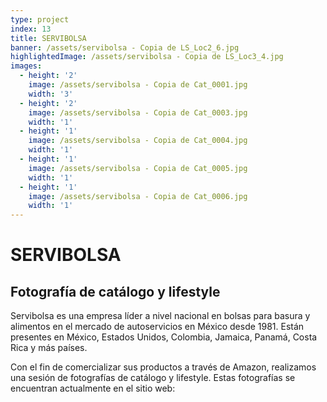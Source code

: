 ```yaml
---
type: project
index: 13
title: SERVIBOLSA
banner: /assets/servibolsa - Copia de LS_Loc2_6.jpg
highlightedImage: /assets/servibolsa - Copia de LS_Loc3_4.jpg
images:
  - height: '2'
    image: /assets/servibolsa - Copia de Cat_0001.jpg
    width: '3'
  - height: '2'
    image: /assets/servibolsa - Copia de Cat_0003.jpg
    width: '1'
  - height: '1'
    image: /assets/servibolsa - Copia de Cat_0004.jpg
    width: '1'
  - height: '1'
    image: /assets/servibolsa - Copia de Cat_0005.jpg
    width: '1'
  - height: '1'
    image: /assets/servibolsa - Copia de Cat_0006.jpg
    width: '1'
---
```

# SERVIBOLSA

## Fotografía de catálogo y lifestyle

Servibolsa es una empresa líder a nivel nacional en bolsas para basura y alimentos en el mercado de autoservicios en México desde 1981. Están presentes en México, Estados Unidos, Colombia, Jamaica, Panamá, Costa Rica y más países.

Con el fin de comercializar sus productos a través de Amazon, realizamos una sesión de fotografías de catálogo y lifestyle. Estas fotografías se encuentran actualmente en el sitio web:
